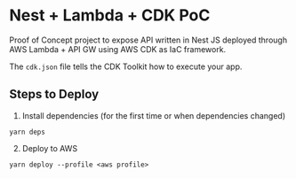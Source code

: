 # Nest + Lambda + CDK PoC

Proof of Concept project to expose API written in Nest JS deployed through AWS Lambda + API GW using AWS CDK as IaC
framework.

The `cdk.json` file tells the CDK Toolkit how to execute your app.

## Steps to Deploy
1. Install dependencies (for the first time or when dependencies changed)
```shell
yarn deps
```

2. Deploy to AWS
```shell
yarn deploy --profile <aws profile>
```

